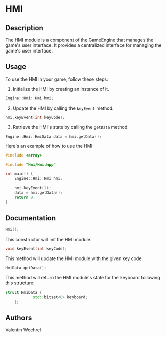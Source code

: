 # HMI

## Description

The HMI module is a component of the GameEngine that manages the game's user interface. It provides a centralized interface for managing the game's user interface.

## Usage

To use the HMI in your game, follow these steps:

1. Initialize the HMI by creating an instance of it.

```cpp
Engine::Hmi::Hmi hmi;
```

2. Update the HMI by calling the `keyEvent` method.

```cpp
hmi.keyEvent(int keyCode);
```

3. Retrieve the HMI's state by calling the `getData` method.

```cpp
Engine::Hmi::HmiData data = hmi.getData();
```

Here`s an example of how to use the HMI:

```cpp
#include <array>

#include "Hmi/Hmi.hpp"

int main() {
    Engine::Hmi::Hmi hmi;

    hmi.keyEvent(1);
    data = hmi.getData();
    return 0;
}
```

## Documentation

```cpp
Hmi();
```
This constructor will init the HMI module.

```cpp
void keyEvent(int keyCode);
```
This method will update the HMI module with the given key code.

```cpp
HmiData getData();
```
This method will return the HMI module's state for the keyboard following this structure:

```cpp
struct HmiData {
            std::bitset<8> keyboard;
    };
```

## Authors

Valentin Woehrel